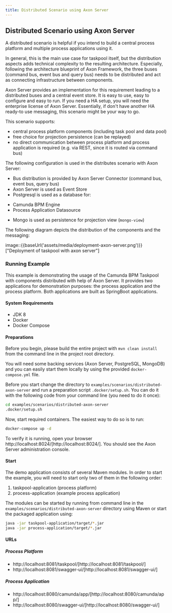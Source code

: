 ```yaml
---
title: Distributed Scenario using Axon Server
---
```


## Distributed Scenario using Axon Server

A distributed scenario is helpful if you intend to build a central process platform and multiple process applications using it.

In general, this is the main use case for taskpool itself, but the distribution aspects adds technical complexity to the resulting
architecture. Especially, following the architecture blueprint of Axon Framework, the three buses (command bus, event bus and
query bus) needs to be distributed and act as connecting infrastructure between components.

Axon Server provides an implementation for this requirement leading to a distributed buses and a central event store. It is easy
to use, easy to configure and easy to run. If you need a HA setup, you will need the enterprise license of Axon Server. Essentially,
if don't have another HA ready-to use messaging, this scenario might be your way to go.

This scenario supports:

-  central process platform components (including task pool and data pool)
-  free choice for projection persistence (can be replayed)
-  no direct communication between process platform and process application is required (e.g. via REST, since it is routed via command bus)

The following configuration is used in the distributes scenario with Axon Server:

* Bus distribution is provided by Axon Server Connector (command bus, event bus, query bus)
* Axon Server is used as Event Store
* Postgresql is used as a database for:
- Camunda BPM Engine
- Process Application Datasource
* Mongo is used as persistence for projection view (`mongo-view`)

The following diagram depicts the distribution of the components and the messaging:

image::{{baseUrl('assets/media/deployment-axon-server.png')}}["Deployment of taskpool with axon server"]

### Running Example

This example is demonstrating the usage of the Camunda BPM Taskpool with components distributed with help of Axon Server.
It provides two applications for demonstration purposes: the process application and the process platform. Both applications are built as SpringBoot applications.

#### System Requirements

* JDK 8
* Docker
* Docker Compose

#### Preparations

Before you begin, please build the entire project with `mvn clean install` from the command line in the project root directory.

You will need some backing services (Axon Server, PostgreSQL, MongoDB) and you can easily start them locally
by using the provided `docker-compose.yml` file.

Before you start change the directory to `examples/scenarios/distributed-axon-server` and run a preparation script `.docker/setup.sh`.
You can do it with the following code from your command line (you need to do it once):


```bash
cd examples/scenarios/distributed-axon-server
.docker/setup.sh
```

Now, start required containers. The easiest way to do so is to run:


```bash
docker-compose up -d
```

To verify it is running, open your browser http://localhost:8024/[http://localhost:8024/]. You should see
the Axon Server administration console.

#### Start

The demo application consists of several Maven modules. In order to start the example, you will need to start only two
of them in the following order:

1. taskpool-application (process platform)
2. process-application (example process application)

The modules can be started by running from command line in the `examples/scenarios/distributed-axon-server` directory using Maven or start the
packaged application using:


```bash
java -jar taskpool-application/target/*.jar
java -jar process-application/target/*.jar
```

#### URLs

##### Process Platform
* http://localhost:8081/taskpool/[http://localhost:8081/taskpool/]
* http://localhost:8081/swagger-ui/[http://localhost:8081/swagger-ui/]

##### Process Application
* http://localhost:8080/camunda/app/[http://localhost:8080/camunda/app/]
* http://localhost:8080/swagger-ui/[http://localhost:8080/swagger-ui/]
